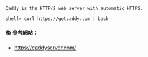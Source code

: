 `Caddy is the HTTP/2 web server with automatic HTTPS.`

```
shell> curl https://getcaddy.com | bash
```

#### :books: 參考網站：
- https://caddyserver.com/
